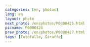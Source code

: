 ```yaml
---
categories: [en, photos]
lang: en
layout: photo
next_photo: /en/photos/P0000425.html
picname: P0000424
prev_photo: /en/photos/P0000427.html
tags: [Fotofalle, Giraffe]
---
```

